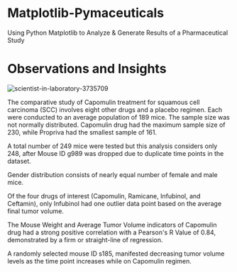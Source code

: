 # Matplotlib-Pymaceuticals
Using Python Matplotlib to Analyze & Generate Results of a Pharmaceutical Study

# Observations and Insights

![scientist-in-laboratory-3735709](https://user-images.githubusercontent.com/65078870/84731367-a6e87a80-af66-11ea-85a6-43f1ccf26b5c.jpg)

The comparative study of Capomulin treatment for squamous cell carcinoma (SCC) involves eight other drugs and a placebo regimen. Each were conducted to an average population of 189 mice. The sample size was not normally distributed. Capomulin drug had the maximum sample size of 230, while Propriva had the smallest sample of 161.

A total number of 249 mice were tested but this analysis considers only 248, after Mouse ID g989 was dropped due to duplicate time points in the dataset.

Gender distribution consists of nearly equal number of female and male mice.

Of the four drugs of interest (Capomulin, Ramicane, Infubinol, and Ceftamin), only Infubinol had one outlier data point based on the average final tumor volume.

The Mouse Weight and Average Tumor Volume indicators of Capomulin drug had a strong positive correlation with a Pearson's R Value of 0.84, demonstrated by a firm or straight-line of regression.

A randomly selected mouse ID s185, manifested decreasing tumor volume levels as the time point increases while on Capomulin regimen.
